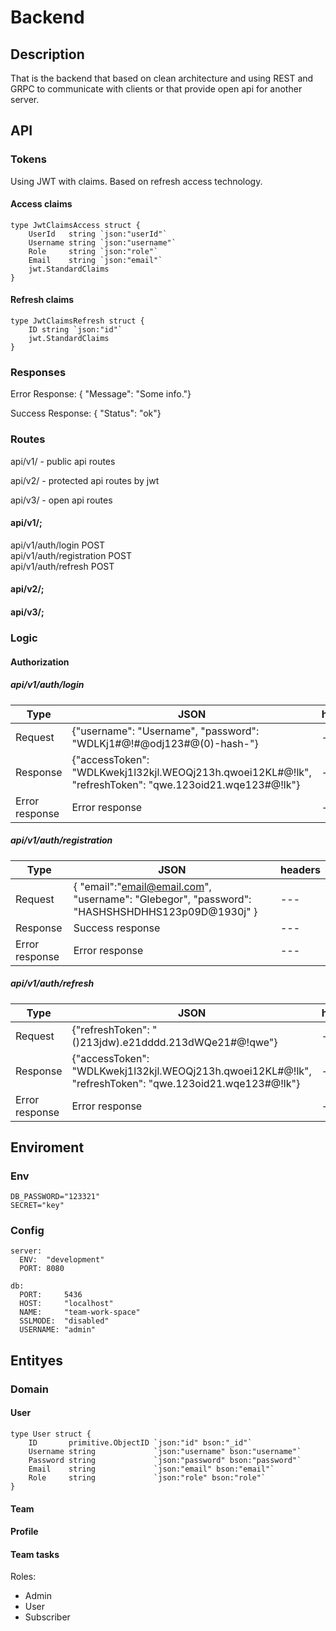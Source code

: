 # Backend

## Description

<p>
That is the backend that based on clean architecture and using REST and GRPC to communicate with clients or that provide open api for another server.  
</p>

## API

### Tokens
<p>Using JWT with claims. Based on refresh access technology.</p>

#### Access claims

```
type JwtClaimsAccess struct {
	UserId   string `json:"userId"`
	Username string `json:"username"`
	Role     string `json:"role"`
	Email    string `json:"email"`
	jwt.StandardClaims
}
```

#### Refresh claims

```
type JwtClaimsRefresh struct {
	ID string `json:"id"`
	jwt.StandardClaims
}
```

### Responses

<p>Error Response: { "Message": "Some info."}</p>
<p>Success Response: { "Status": "ok"}</p>

### Routes

<p>api/v1/ - public api routes</p>
<p>api/v2/ - protected api routes by jwt</p>
<p>api/v3/ - open api routes</p>

#### api/v1/;

api/v1/auth/login POST<br>
api/v1/auth/registration POST<br>
api/v1/auth/refresh POST<br>

<!-- api/v1/teams/        GET<br>
api/v1/teams/:id     GET<br>

api/v1/users/      GET<br>
api/v1/users/getById/:id   GET<br>
api/v1/users/getByEmail/:email   GET<br> -->

#### api/v2/;

<!-- api/v2/teams/        POST<br>
api/v2/teams/:id     PUT<br>
api/v2/teams/:id     DELETE<br>

api/v2/users/:id     PUT<br>
api/v2/users/:id     DELETE<br>

api/v2/teamTasks/    POST<br>
api/v2/teamTasks/    GET<br>
api/v2/teamTasks/:id GET<br>
api/v2/teamTasks/:id PUT<br>
api/v2/teamTasks/:id DELETE<br> -->

#### api/v3/;

### Logic

#### Authorization
##### api/v1/auth/login
Type | JSON | headers
--- | --- | ---
Request | {"username": "Username", "password": "WDLKj1#@!#@odj123#@(0)-hash-"} | ---
Response | {"accessToken": "WDLKwekj1l32kjl.WEOQj213h.qwoei12KL#@!lk", "refreshToken": "qwe.123oid21.wqe123#@!lk"} | --- 
Error response | Error response | ---

##### api/v1/auth/registration
Type | JSON | headers
--- | --- | ---
Request | { "email":"email@email.com", "username": "Glebegor", "password": "HASHSHSHDHHS123p09D@1930j" } | ---
Response | Success response | ---
Error response | Error response | ---

##### api/v1/auth/refresh
Type | JSON | headers
--- | --- | ---
Request | {"refreshToken": "()213jdw).e21dddd.213dWQe21#@!qwe"} | ---
Response | {"accessToken": "WDLKwekj1l32kjl.WEOQj213h.qwoei12KL#@!lk", "refreshToken": "qwe.123oid21.wqe123#@!lk"} | ---
Error response | Error response | ---

## Enviroment

### Env

```
DB_PASSWORD="123321"
SECRET="key"
```

### Config

```
server:
  ENV:  "development"
  PORT: 8080

db:
  PORT:     5436
  HOST:     "localhost"
  NAME:     "team-work-space"
  SSLMODE:  "disabled"
  USERNAME: "admin"
```

## Entityes

### Domain

#### User

```
type User struct {
	ID       primitive.ObjectID `json:"id" bson:"_id"`
	Username string             `json:"username" bson:"username"`
	Password string             `json:"password" bson:"password"`
	Email    string             `json:"email" bson:"email"`
	Role     string             `json:"role" bson:"role"`
}
```

#### Team

#### Profile

#### Team tasks

Roles:

<ul>
<li>Admin</li>
<li>User</li>
<li>Subscriber</li>
</ul>